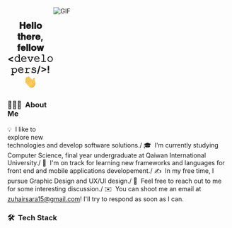 
<img align="right" top="500" height="300" width="400" alt="GIF" src="https://media.giphy.com/media/SWoSkN6DxTszqIKEqv/giphy.gif">
<div align="center">
<h2> 𝐇𝐞𝐥𝐥𝐨 𝐭𝐡𝐞𝐫𝐞, 𝐟𝐞𝐥𝐥𝐨𝐰 <𝚍𝚎𝚟𝚎𝚕𝚘𝚙𝚎𝚛𝚜/>! <img src="https://github.com/ABSphreak/ABSphreak/blob/master/gifs/Hi.gif" width="30px"></h2>
</div>

### 👨🏻‍💻 &nbsp;About Me

💡 &nbsp;I like to explore new technologies and develop software solutions./
🎓 &nbsp;I'm currently studying Computer Science, final year undergraduate at Qaiwan International University./
🌱 &nbsp;I'm on track for learning new frameworks and languages for front end and mobile applications developement./
✍️ &nbsp;In my free time, I pursue Graphic Design and UX/UI design./
💬 &nbsp;Feel free to reach out to me for some interesting discussion./
✉️ &nbsp;You can shoot me an email at zuhairsara15@gmail.com! I'll try to respond as soon as I can.


### 🛠 &nbsp;Tech Stack


